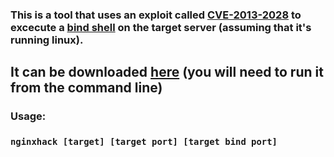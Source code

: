 ### This is a tool that uses an exploit called [CVE-2013-2028](https://nvd.nist.gov/vuln/detail/CVE-2013-2028) to excecute a [bind shell](https://medium.com/@Proclus/reverse-bind-shells-for-everyoned-e7507853bf4e#5d64) on the target server (assuming that it's running linux).
## It can be downloaded [here](https://github.com/jptr218/nginxhack/raw/main/nginxhack.exe) (you will need to run it from the command line)
### Usage:

### `nginxhack [target] [target port] [target bind port] `
